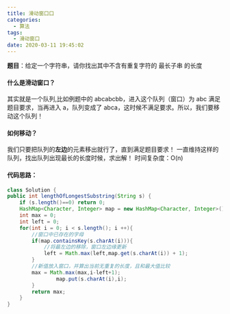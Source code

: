 ```yaml
---
title: 滑动窗口口
categories:
  - 算法
tags:
  - 滑动窗口
date: 2020-03-11 19:45:02
---
```

**题目**：给定一个字符串，请你找出其中不含有重复字符的 最长子串 的长度



#### **什么是滑动窗口？**

其实就是一个队列,比如例题中的 abcabcbb，进入这个队列（窗口）为 abc 满足题目要求，当再进入 a，队列变成了 abca，这时候不满足要求。所以，我们要移动这个队列！

#### **如何移动？**

我们只要把队列的**左边**的元素移出就行了，直到满足题目要求！
一直维持这样的队列，找出队列出现最长的长度时候，求出解！
时间复杂度：O(n)

#### **代码思路：**

```java 
class Solution {
public int lengthOfLongestSubstring(String s) {
    if (s.length()==0) return 0;
    HashMap<Character, Integer> map = new HashMap<Character, Integer>();
    int max = 0;
    int left = 0;
    for(int i = 0; i < s.length(); i ++){
		//窗口中已存在的字母
        if(map.containsKey(s.charAt(i))){
			//将最左边的移除，窗口左边缘更新
            left = Math.max(left,map.get(s.charAt(i)) + 1);
        }
		//新值放入窗口，并算出当前无重复的长度，且和最大值比较
        max = Math.max(max,i-left+1);
        		map.put(s.charAt(i),i);
        }
        return max; 
    }
}
```
 	

